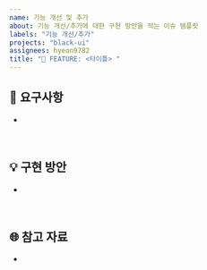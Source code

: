 ```yaml
---
name: 기능 개선 및 추가
about: 기능 개선/추가에 대한 구현 방안을 적는 이슈 템플릿
labels: "기능 개선/추가"
projects: "black-ui"
assignees: hyeon9782
title: "🌟 FEATURE: <타이틀> "
---
```


## 🚩 요구사항

-

<br/>

## 💡 구현 방안

-

<br/>

## 🌐 참고 자료

-

<br/>
